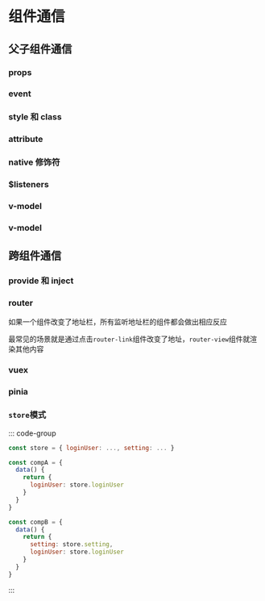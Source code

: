 # 组件通信

## 父子组件通信

### props

### event

### style 和 class

### attribute

### native 修饰符

### $listeners

### v-model

### v-model

## 跨组件通信

### provide 和 inject

### router

如果一个组件改变了地址栏，所有监听地址栏的组件都会做出相应反应

最常见的场景就是通过点击`router-link`组件改变了地址，`router-view`组件就渲染其他内容

### vuex

### pinia

### `store`模式

::: code-group

```js [store.js]
const store = { loginUser: ..., setting: ... }
```

```js [compA]
const compA = {
  data() {
    return {
      loginUser: store.loginUser
    }
  }
}
```

```js [compB]
const compB = {
  data() {
    return {
      setting: store.setting,
      loginUser: store.loginUser
    }
  }
}
```

:::
